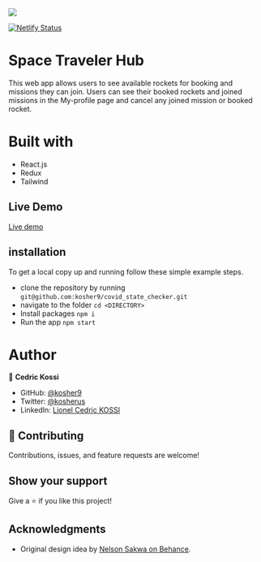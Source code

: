 ![](https://img.shields.io/badge/Microverse-blueviolet)

[![Netlify Status](https://api.netlify.com/api/v1/badges/89effbe5-ea91-4f9d-a00a-8fc5d63b390d/deploy-status)](https://app.netlify.com/sites/covid-state/deploys)
# Space Traveler Hub
This web app allows users to see available rockets for booking and missions they can join. Users can see their booked rockets and joined missions in the My-profile page and cancel any joined mission or booked rocket.


# Built with
- React.js
- Redux
- Tailwind

## Live Demo
[Live demo](https://soft-starlight-9bdc38.netlify.app/)

## installation

To get a local copy up and running follow these simple example steps.

- clone the repository by running
``` git@github.com:kosher9/covid_state_checker.git ```
- navigate to the folder
``` cd <DIRECTORY> ```
- Install packages
``` npm i ```
- Run the app
``` npm start ```

# Author

👤 **Cedric Kossi**

- GitHub: [@kosher9](https://github.com/kosher9)
- Twitter: [@kosherus](https://twitter.com/kosherus)
- LinkedIn: [Lionel Cedric KOSSI](https://linkedin.com/in/lionel-c%C3%A9dric-kossi-323042172)

## :handshake: Contributing
Contributions, issues, and feature requests are welcome!
## Show your support
Give a :star:️ if you like this project!
## Acknowledgments

- Original design idea by [Nelson Sakwa on Behance](https://www.behance.net/sakwadesignstudio).
